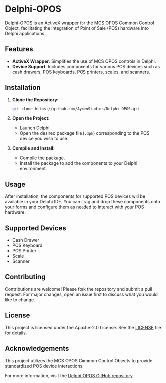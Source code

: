 # Delphi-OPOS

Delphi-OPOS is an ActiveX wrapper for the MCS OPOS Common Control Object, facilitating the integration of Point of Sale (POS) hardware into Delphi applications.

## Features

- **ActiveX Wrapper**: Simplifies the use of MCS OPOS controls in Delphi.
- **Device Support**: Includes components for various POS devices such as cash drawers, POS keyboards, POS printers, scales, and scanners.

## Installation

1. **Clone the Repository**:

   ```bash
   git clone https://github.com/AymenStudios/Delphi-OPOS.git
   ```

2. **Open the Project**:

   - Launch Delphi.
   - Open the desired package file (`.dpk`) corresponding to the POS device you wish to use.

3. **Compile and Install**:

   - Compile the package.
   - Install the package to add the components to your Delphi environment.

## Usage

After installation, the components for supported POS devices will be available in your Delphi IDE. You can drag and drop these components onto your forms and configure them as needed to interact with your POS hardware.

## Supported Devices

- Cash Drawer
- POS Keyboard
- POS Printer
- Scale
- Scanner

## Contributing

Contributions are welcome! Please fork the repository and submit a pull request. For major changes, open an issue first to discuss what you would like to change.

## License

This project is licensed under the Apache-2.0 License. See the [LICENSE](https://github.com/AymenStudios/Delphi-OPOS/blob/main/LICENSE) file for details.

## Acknowledgements

This project utilizes the MCS OPOS Common Control Objects to provide standardized POS device interactions.

For more information, visit the [Delphi-OPOS GitHub repository](https://github.com/AymenStudios/Delphi-OPOS). 
